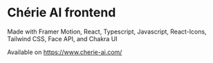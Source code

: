 # Chérie AI frontend

Made with Framer Motion, React, Typescript, Javascript, React-Icons, Tailwind CSS, Face API, and Chakra UI

Available on https://www.cherie-ai.com/ 

